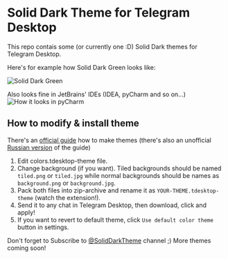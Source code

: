 # Solid Dark Theme for Telegram Desktop

This repo contais some (or currently one :D) Solid Dark themes for Telegram Desktop.

Here's for example how Solid Dark Green looks like:

![Solid Dark Green](http://telegra.ph/file/599b5035057cfe72050f1.png)

Also looks fine in JetBrains' IDEs (IDEA, pyCharm and so on...)
![How it looks in pyCharm](https://pp.vk.me/c637720/v637720512/2c4c1/sxbeyUq-uu4.jpg)

## How to modify & install theme

There's an [official guide](http://telegra.ph/Create-Telegram-Theme-01-12) how to make themes (there's also an unofficial [Russian version](http://telegra.ph/Telegram-Desktop-Rukovodstvo-po-temam-01-12) of the guide)

1) Edit colors.tdesktop-theme file.  
2) Change background (if you want). Tiled backgrounds should be named `tiled.png` or `tiled.jpg` while normal backgrounds should be names as `background.png` or `background.jpg`.  
3) Pack both files into zip-archive and rename it as `YOUR-THEME.tdesktop-theme` (watch the extension!).  
4) Send it to any chat in Telegram Desktop, then download, click and apply!  
5) If you want to revert to default theme, click `Use default color theme` button in settings.  

Don't forget to Subscribe to [@SolidDarkTheme](https://telegram.me/SolidDarkTheme) channel ;) More themes coming soon!
